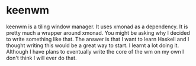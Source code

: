 # keenwm

keenwm is a tiling window manager. It uses xmonad as a dependency. It is pretty much a wrapper
around xmonad. You might be asking why I decided to write something like that. The answer is
that I want to learn Haskell and I thought writing this would be a great way to start. I
learnt a lot doing it. Although I have plans to eventually write the core of the wm on my own
I don't think I will ever do that.

